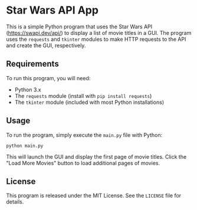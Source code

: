 # Star Wars API App

This is a simple Python program that uses the Star Wars API (https://swapi.dev/api/) to display a list of movie titles in a GUI. The program uses the `requests` and `tkinter` modules to make HTTP requests to the API and create the GUI, respectively.

## Requirements

To run this program, you will need:

- Python 3.x
- The `requests` module (install with `pip install requests`)
- The `tkinter` module (included with most Python installations)

## Usage

To run the program, simply execute the `main.py` file with Python:

    python main.py


This will launch the GUI and display the first page of movie titles. Click the "Load More Movies" button to load additional pages of movies.

## License

This program is released under the MIT License. See the `LICENSE` file for details.
